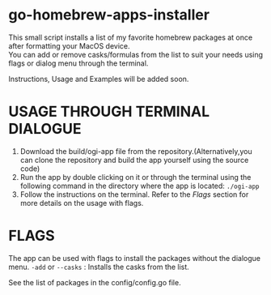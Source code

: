 # go-homebrew-apps-installer
This small script installs a list of my favorite homebrew packages at once after formatting your MacOS device.  
You can add or remove casks/formulas from the list to suit your needs using flags or dialog menu through the terminal.

Instructions, Usage and Examples will be added soon.

# USAGE THROUGH TERMINAL DIALOGUE
1. Download the build/ogi-app file from the repository.(Alternatively,you can clone the repository and build the app yourself using the source code)  
2. Run the app by double clicking on it or through the terminal using the following command in the directory where the app is located:  ```./ogi-app```  
3. Follow the instructions on the terminal. Refer to the *Flags* section for more details on the usage with flags.

# FLAGS
The app can be used with flags to install the packages without the dialogue menu.
```-add``` or ```--casks``` : Installs the casks from the list.


 See the list of packages in the config/config.go file.
